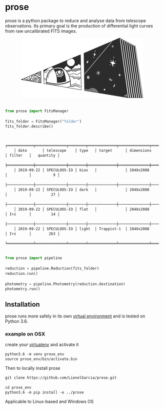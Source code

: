 # prose

prose is a python package to reduce and analyse data from telescope observations. Its primary goal is the production of differential light curves from raw uncalibrated FITS images.

<p align="center">
  <img width="400" src="docs/source/prose.png">
</p>

```python

from prose import FitsManager

fits_folder = FitsManager("folder")
fits_folder.describe()
```
```

    ╒════════════╤══════════════╤════════╤═════════════╤══════════════╤══════════╤════════════╕
    │ date       │ telescope    │ type   │ target      │ dimensions   │ filter   │   quantity │
    ╞════════════╪══════════════╪════════╪═════════════╪══════════════╪══════════╪════════════╡
    │ 2019-09-22 │ SPECULOOS-IO │ bias   │             │ 2048x2088    │          │          9 │
    ├────────────┼──────────────┼────────┼─────────────┼──────────────┼──────────┼────────────┤
    │ 2019-09-22 │ SPECULOOS-IO │ dark   │             │ 2048x2088    │          │         27 │
    ├────────────┼──────────────┼────────┼─────────────┼──────────────┼──────────┼────────────┤
    │ 2019-09-22 │ SPECULOOS-IO │ flat   │             │ 2048x2088    │ I+z      │         14 │
    ├────────────┼──────────────┼────────┼─────────────┼──────────────┼──────────┼────────────┤
    │ 2019-09-22 │ SPECULOOS-IO │ light  │ Trappist-1  │ 2048x2088    │ I+z      │        263 │
    ╘════════════╧══════════════╧════════╧═════════════╧══════════════╧══════════╧════════════╛
```

```python

from prose import pipeline

reduction = pipeline.Reduction(fits_folder)
reduction.run()

photometry = pipeline.Photometry(reduction.destination)
photometry.run()

```

## Installation

prose runs more safely in its own [virtual environment](https://docs.python.org/3/tutorial/venv.html) and is tested on Python 3.6.

### example on OSX

create your [virtualenv](https://docs.python.org/3/tutorial/venv.html) and activate it

```shell
python3.6 -m venv prose_env
source prose_env/bin/activate.bin
```

Then to locally install prose

```shell
git clone https://github.com/LionelGarcia/prose.git

cd prose_env
python3.6 -m pip install -e ../prose
```

Applicable to Linux-based and Windows OS